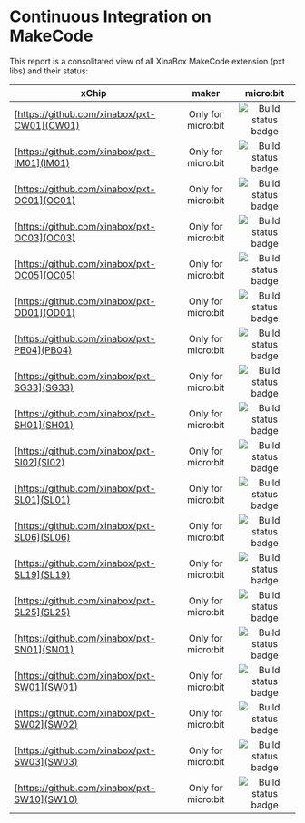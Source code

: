 # Continuous Integration on MakeCode 
This report is a consolitated view of all XinaBox MakeCode extension (pxt libs) and their status:

xChip | maker | micro:bit
--- | :---: | :---:
[https://github.com/xinabox/pxt-CW01](CW01)|Only for micro:bit| ![Build status badge](https://github.com/xinabox/pxt-CW01/workflows/microbit/badge.svg)
[https://github.com/xinabox/pxt-IM01](IM01)|Only for micro:bit| ![Build status badge](https://github.com/xinabox/pxt-IM01/workflows/microbit/badge.svg)
[https://github.com/xinabox/pxt-OC01](OC01)|Only for micro:bit| ![Build status badge](https://github.com/xinabox/pxt-OC01/workflows/microbit/badge.svg)
[https://github.com/xinabox/pxt-OC03](OC03)|Only for micro:bit| ![Build status badge](https://github.com/xinabox/pxt-OC03/workflows/microbit/badge.svg)
[https://github.com/xinabox/pxt-OC05](OC05)|Only for micro:bit| ![Build status badge](https://github.com/xinabox/pxt-OC05/workflows/microbit/badge.svg)
[https://github.com/xinabox/pxt-OD01](OD01)|Only for micro:bit| ![Build status badge](https://github.com/xinabox/pxt-OD01/workflows/microbit/badge.svg)
[https://github.com/xinabox/pxt-PB04](PB04)|Only for micro:bit| ![Build status badge](https://github.com/xinabox/pxt-PB04/workflows/microbit/badge.svg)
[https://github.com/xinabox/pxt-SG33](SG33)|Only for micro:bit| ![Build status badge](https://github.com/xinabox/pxt-SG33/workflows/microbit/badge.svg)
[https://github.com/xinabox/pxt-SH01](SH01)|Only for micro:bit| ![Build status badge](https://github.com/xinabox/pxt-SH01/workflows/microbit/badge.svg)
[https://github.com/xinabox/pxt-SI02](SI02)|Only for micro:bit| ![Build status badge](https://github.com/xinabox/pxt-SI02/workflows/microbit/badge.svg)
[https://github.com/xinabox/pxt-SL01](SL01)|Only for micro:bit| ![Build status badge](https://github.com/xinabox/pxt-SL01/workflows/microbit/badge.svg)
[https://github.com/xinabox/pxt-SL06](SL06)|Only for micro:bit| ![Build status badge](https://github.com/xinabox/pxt-SL06/workflows/microbit/badge.svg)
[https://github.com/xinabox/pxt-SL19](SL19)|Only for micro:bit| ![Build status badge](https://github.com/xinabox/pxt-SL19/workflows/microbit/badge.svg)
[https://github.com/xinabox/pxt-SL25](SL25)|Only for micro:bit| ![Build status badge](https://github.com/xinabox/pxt-SL25/workflows/microbit/badge.svg)
[https://github.com/xinabox/pxt-SN01](SN01)|Only for micro:bit| ![Build status badge](https://github.com/xinabox/pxt-SN01/workflows/microbit/badge.svg)
[https://github.com/xinabox/pxt-SW01](SW01)|Only for micro:bit| ![Build status badge](https://github.com/xinabox/pxt-SW01/workflows/microbit/badge.svg)
[https://github.com/xinabox/pxt-SW02](SW02)|Only for micro:bit| ![Build status badge](https://github.com/xinabox/pxt-SW02/workflows/microbit/badge.svg)
[https://github.com/xinabox/pxt-SW03](SW03)|Only for micro:bit| ![Build status badge](https://github.com/xinabox/pxt-SW03/workflows/microbit/badge.svg)
[https://github.com/xinabox/pxt-SW10](SW10)|Only for micro:bit| ![Build status badge](https://github.com/xinabox/pxt-SW10/workflows/microbit/badge.svg)

